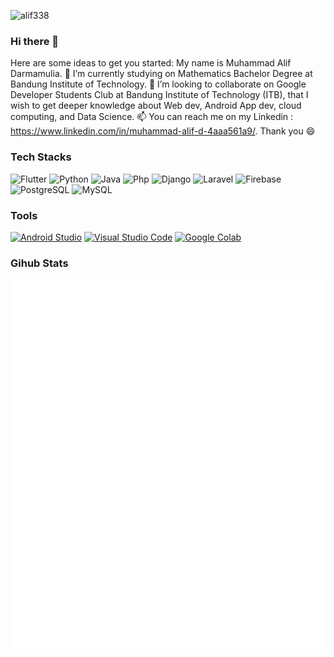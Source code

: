 <p> <img src="https://komarev.com/ghpvc/?username=alif338&color=green" alt="alif338"> </p>

### Hi there 👋


Here are some ideas to get you started:
My name is Muhammad Alif Darmamulia. 🔭 I’m currently studying on Mathematics Bachelor Degree at Bandung Institute of Technology. 👯 I’m looking to collaborate on Google Developer Students Club at Bandung Institute of Technology (ITB), that I wish to get deeper knowledge about Web dev, Android App dev, cloud computing, and Data Science. 📫 You can reach me on my Linkedin : https://www.linkedin.com/in/muhammad-alif-d-4aaa561a9/. Thank you 😄 

### Tech Stacks
<p>
  <img alt="Flutter" src="https://img.shields.io/badge/-Flutter-3498eb?style=flat-square&logo=flutter&logoColor=white" />
  <img alt="Python" src="https://img.shields.io/badge/-Python-4B8BBE?style=flat-square&logo=python&logoColor=white"/>
  <img alt="Java" src="https://img.shields.io/badge/-Java-eb8334?style=flat-square&logo=java&logoColor=white" /> 
  <img alt="Php" src="https://img.shields.io/badge/-Php-4934eb?style=flat-square&logo=php&logoColor=white" />
  <img alt="Django" src="https://img.shields.io/badge/-Django-014d00?style=flat-square&logo=django&logoColor=white"/>
  <img alt="Laravel" src="https://img.shields.io/badge/-Laravel-ff0000?style=flat-square&logo=laravel&logoColor=white" />
  <img alt="Firebase" src="https://img.shields.io/badge/-Firebase-ffa200?style=flat-square&logo=firebase&logoColor=white"/>
  <img alt="PostgreSQL" src="https://img.shields.io/badge/-PostgreSQL-0081cc?style=flat-square&logo=postgresql&logoColor=white"/>
  <img alt="MySQL" src="https://img.shields.io/badge/-MySQL-0081cc?style=flat-square&logo=mysql&logoColor=white"/> 
</p>

### Tools
<p>
  <a href="https://developer.android.com/studio"><img alt="Android Studio" src="https://img.shields.io/badge/Android_Studio-black?logo=android+studio&style=for-the-badge"/></a>
  <a href="https://code.visualstudio.com/"><img alt="Visual Studio Code" src="https://img.shields.io/badge/VSCode-black?logo=visual+studio+code&style=for-the-badge"/></a>
  <a href="https://colab.research.google.com/"><img alt="Google Colab" src="https://img.shields.io/badge/Google_Colab-black?logo=google+colab&style=for-the-badge"/></a>
</p>

### Gihub Stats
<a href="https://github.com/alif338">

![](https://github.com/alif338/readme-overview/blob/master/generated/overview.svg)
![](https://github.com/alif338/readme-overview/blob/master/generated/languages.svg)

</a>

<!-- ### Top Languages -->
<!-- <p><img src="https://github-readme-stats.vercel.app/api/top-langs/?username=alif338" alt="Top Languages"></p> -->
